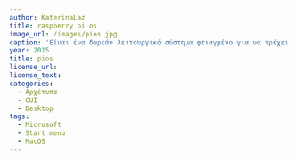 ```yaml
---
author: KaterinaLaz
title: raspberry pi os
image_url: /images/pios.jpg
caption: 'Είναι ένα δωρεάν λειτουργικό σύστημα φτιαγμένο για να τρέχει στα Rasberry Pi. Πρόκειται για ένα παραθυρικό λειτουργικό σύστημα το οποίο έχει επιρροές από τα Windows και τα macOS. '
year: 2015
title: pios
license_url:
license_text: 
categories:
  - Αρχέτυπα
  - GUI
  - Desktop
tags:
  - Microsoft
  - Start menu
  - MacOS
---
```

